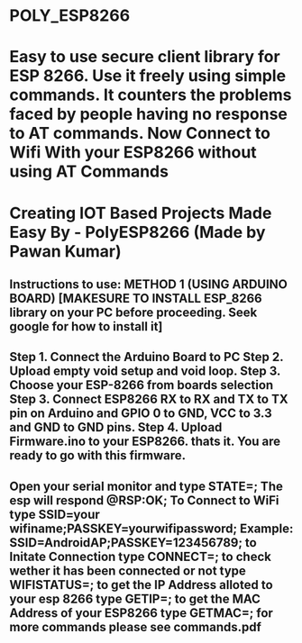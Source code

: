 # POLY_ESP8266
Easy to use secure client library for ESP 8266. Use it freely using simple commands.
It counters the problems faced by people having no response to AT commands.
Now Connect to Wifi With your ESP8266 without using AT Commands
===========================================================================================
Creating IOT Based Projects Made Easy By - PolyESP8266 (Made by Pawan Kumar)
===========================================================================================
Instructions to use:
METHOD 1 (USING ARDUINO BOARD) [MAKESURE TO INSTALL ESP_8266 library on your PC before proceeding. Seek google for how to install it]
--------------------------------
Step 1. Connect the Arduino Board to PC
Step 2. Upload empty void setup and void loop.
Step 3. Choose your ESP-8266 from boards selection
Step 3. Connect ESP8266 RX to RX and TX to TX pin on Arduino and GPIO 0 to GND, VCC to 3.3 and GND to GND pins.
Step 4. Upload Firmware.ino to your ESP8266.
thats it.
You are ready to go with this firmware.
-------------------------------

Open your serial monitor and type STATE=;
The esp will respond @RSP:OK;
To Connect to WiFi type SSID=your wifiname;PASSKEY=yourwifipassword;
Example: SSID=AndroidAP;PASSKEY=123456789;
to Initate Connection type CONNECT=;
to check wether it has been connected or not type WIFISTATUS=;
to get the IP Address alloted to your esp 8266 type GETIP=;
to get the MAC Address of your ESP8266 type GETMAC=;
for more commands please see commands.pdf
--------------------------------
